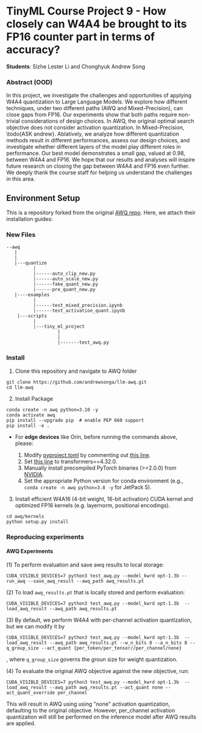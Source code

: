 # TinyML Course Project 9 - How closely can W4A4 be brought to its FP16 counter part in terms of accuracy?  

**Students**: Sizhe Lester Li and Chonghyuk Andrew Song

### Abstract (OOD)
In this project, we investigate the challenges and opportunities of applying W4A4 quantization to Large Language Models. We explore how different techniques, under two different paths (AWQ and Mixed-Precision), can close gaps from FP16. Our experiments show that both paths require non-trivial considerations of design choices. In AWQ, the original optimal search objective does not consider activation quantization. In Mixed-Precision, \todo{ASK andrew}. Ablatively, we analyze how different quantization methods result in different performances, assess our design choices, and investigate whether different layers of the model play different roles in performance. Our best model demonstrates a small gap, valued at 0.98, between W4A4 and FP16. We hope that our results and analyses will inspire future research on closing the gap between W4A4 and FP16 even further. We deeply thank the course staff for helping us understand the challenges in this area.   
    
## Environment Setup
This is a repository forked from the original [AWQ repo](https://github.com/andrewsonga/llm-awq). Here, we attach their installation guides:

### New Files

```
--awq
   |
   |
   |---quantize
          |
          |------auto_clip_new.py
          |------auto_scale_new.py
          |------fake_quant_new.py
          |------pre_quant_new.py
   |----examples
          |
          |------test_mixed_precision.ipynb
          |------test_activation_quant.ipynb
    |---scripts
          |
          |---tiny_ml_project
                   |
                   |
                   |-------test_awq.py

```

### Install

1. Clone this repository and navigate to AWQ folder
```
git clone https://github.com/andrewsonga/llm-awq.git
cd llm-awq
```

2. Install Package
```
conda create -n awq python=3.10 -y
conda activate awq
pip install --upgrade pip  # enable PEP 660 support
pip install -e .
```

* For **edge devices** like Orin, before running the commands above, please:

    1. Modify [pyproject.toml](pyproject.toml) by commenting out [this line](https://github.com/mit-han-lab/llm-awq/blob/3fce69061682fdd528824e5da3d03a8a8b545f2a/pyproject.toml#L17).
    2. Set [this line](https://github.com/mit-han-lab/llm-awq/blob/3fce69061682fdd528824e5da3d03a8a8b545f2a/pyproject.toml#18) to transformers==4.32.0.
    3. Manually install precompiled PyTorch binaries (>=2.0.0) from [NVIDIA](https://forums.developer.nvidia.com/t/pytorch-for-jetson/72048).
    4. Set the appropriate Python version for conda environment (e.g., `conda create -n awq python=3.8 -y` for JetPack 5).
  
3. Install efficient W4A16 (4-bit weight, 16-bit activation) CUDA kernel and optimized FP16 kernels (e.g. layernorm, positional encodings).
```
cd awq/kernels
python setup.py install
```

### Reproducing experiments

#### AWQ Experiments

(1) To perform evaluation and save awq results to local storage:
```{bash}
CUDA_VISIBLE_DEVICES=7 python3 test_awq.py --model_kwrd opt-1.3b --run_awq --save_awq_result --awq_path awq_results.pt
```

(2) To load `awq_results.pt` that is locally stored and perform evaluation:
```{bash}
CUDA_VISIBLE_DEVICES=7 python3 test_awq.py --model_kwrd opt-1.3b  --load_awq_result --awq_path awq_results.pt
```

(3) By default, we perform W4A4 with per-channel activation quantization, but we can modify it by
```{bash}
CUDA_VISIBLE_DEVICES=7 python3 test_awq.py --model_kwrd opt-1.3b  --load_awq_result --awq_path awq_results.pt --w_n_bits 8 --a_n_bits 8 --q_group_size --act_quant {per_token/per_tensor//per_channel/none}
```
, where `q_group_size` governs the groun size for weight quantization.


(4) To evaluate the original AWQ objective against the new objective, run:
```{bash}
CUDA_VISIBLE_DEVICES=7 python3 test_awq.py --model_kwrd opt-1.3b  --load_awq_result --awq_path awq_results.pt --act_quant none --act_quant_override per_channel
```
This will result in AWQ using using "none" activation quantization, defaulting to the original objective. However, per_channel activation quantization will still be performed on the inference model after AWQ results are applied.